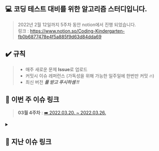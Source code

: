 ## 💻 코딩 테스트 대비를 위한 알고리즘 스터디입니다.   

> 2022년 2월 12일까지 5주차 동안 notion에서 진행 되었습니다.   
링크 :  <https://www.notion.so/Coding-Kindergarten-fb0b6877478e4f5a885f9d63d84dda69>

## ✔️ 규칙
> * 매주 새로운 문제 **Issue**로 업로드
> * 커밋시 이슈 레퍼런스 (가독성을 위해 가능한 일주일에 한번만 커밋 🔥)
> * 최신 버전 ***풀 받고 푸시하셈 !!***

## 🔗 이번 주 이슈 링크
> **03월 4주차** : <a href = "https://github.com/qkd1101/AlgorithmStudy/issues/6"> ➡️ 2022.03.20. ~ 2022.03.26. </a>

<details>
<summary><h2>🔗 지난 이슈 링크</h2></summary>
<div markdown="1">
  
  > * **03월 3주차** : <a href = "https://github.com/qkd1101/AlgorithmStudy/issues/5"> ➡️ 2022.03.13. ~ 2022.03.19. </a>
  >
  > * **03월 2주차** : <a href = "https://github.com/qkd1101/AlgorithmStudy/issues/4"> ➡️ 2022.03.06. ~ 2022.03.12. </a>
  >
  > * **02월 5주차 (03월 1주차)** : <a href = "https://github.com/qkd1101/AlgorithmStudy/issues/3"> ➡️ 2022.02.27. ~ 2022.03.05. </a>
  >
  > * **02월 4주차** : <a href = "https://github.com/qkd1101/AlgorithmStudy/issues/2"> ➡️ 2022.02.20. ~ 2022.02.26. </a>
  >
  > * **02월 3주차** : <a href = "https://github.com/qkd1101/AlgorithmStudy/issues/1"> ➡️ 2022.02.13. ~ 2022.02.19. </a> 
  
</details>

